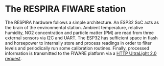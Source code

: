 # The RESPIRA FIWARE station

The RESPIRA hardware follows a simple architecture. An ESP32 SoC acts as the brain of the environmental station. Ambient temperature, relative humidity, NO2 concentration and particle matter (PM) are read from three external sensors via I2C and UART. The ESP32 has sufficient space in flash and horsepower to internally store and process readings in order to filter levels and periodically run some calibration routines. Finally, processed information is transmitted to the FIWARE platform via a [HTTP UltraLight 2.0 request](https://fiware-iotagent-ul.readthedocs.io/en/latest/usermanual/index.html).
